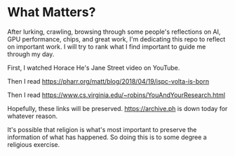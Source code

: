 # What Matters?

After lurking, crawling, browsing through some people's reflections on AI, GPU performance, chips,
and great work, I'm dedicating this repo to reflect on important work. I will try to rank what I find
important to guide me through my day.

First, I watched Horace He's Jane Street video on YouTube.

Then I read
https://pharr.org/matt/blog/2018/04/19/ispc-volta-is-born

Then I read
https://www.cs.virginia.edu/~robins/YouAndYourResearch.html

Hopefully, these links will be preserved. https://archive.ph is down today for whatever reason.

It's possible that religion is what's most important to preserve the information of what has happened.
So doing this is to some degree a religious exercise.